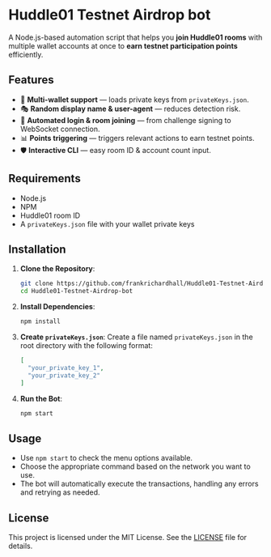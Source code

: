 # Huddle01 Testnet Airdrop bot
A Node.js-based automation script that helps you **join Huddle01 rooms** with multiple wallet accounts at once to **earn testnet participation points** efficiently.

## Features
- 🚀 **Multi-wallet support** — loads private keys from `privateKeys.json`.
- 🎭 **Random display name & user-agent** — reduces detection risk.
- 🔗 **Automated login & room joining** — from challenge signing to WebSocket connection.
- 📊 **Points triggering** — triggers relevant actions to earn testnet points.
- 🛡 **Interactive CLI** — easy room ID & account count input.

## Requirements
- Node.js
- NPM
- Huddle01 room ID
- A `privateKeys.json` file with your wallet private keys

## Installation

1. **Clone the Repository**:

   ```bash
   git clone https://github.com/frankrichardhall/Huddle01-Testnet-Airdrop-bot.git
   cd Huddle01-Testnet-Airdrop-bot
   ```

2. **Install Dependencies**:

   ```bash
   npm install
   ```

3. **Create `privateKeys.json`**:
   Create a file named `privateKeys.json` in the root directory with the following format:

   ```json
   [
     "your_private_key_1",
     "your_private_key_2"
   ]
   ```

4. **Run the Bot**:

   ```bash
   npm start
   ```

## Usage

- Use `npm start` to check the menu options available.
- Choose the appropriate command based on the network you want to use.
- The bot will automatically execute the transactions, handling any errors and retrying as needed.

## License

This project is licensed under the MIT License. See the [LICENSE](LICENSE) file for details.
 
 
 
 
 
 
 
 
 
 
 
 
 
 
 
